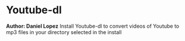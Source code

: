 # Youtube-dl
**Author: Daniel Lopez**
Install Youtube-dl to convert videos of Youtube to mp3 files in your directory selected in the install
